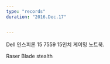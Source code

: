 ```yaml
---
type: "records"
duration: "2016.Dec.17"


---
```


Dell 인스피론 15 7559
15인치 게이밍 노트북.

Raser Blade stealth


